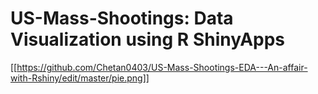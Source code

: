 # US-Mass-Shootings: Data Visualization using R ShinyApps

[[https://github.com/Chetan0403/US-Mass-Shootings-EDA---An-affair-with-Rshiny/edit/master/pie.png]]
